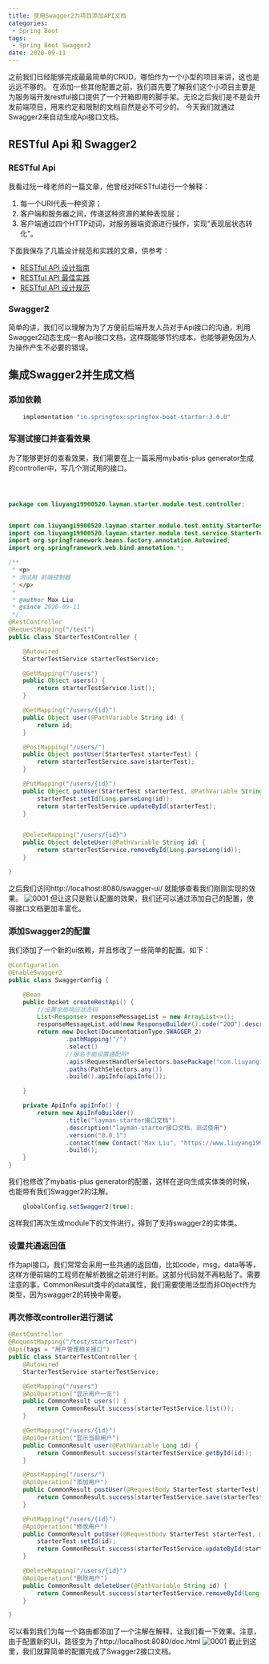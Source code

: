 ```yaml
---
title: 使用Swagger2为项目添加API文档
categories: 
 - Spring Boot
tags:
 - Spring Boot Swagger2
date: 2020-09-11
---
```


之前我们已经能够完成最最简单的CRUD，哪怕作为一个小型的项目来讲，这也是远远不够的。 
在添加一些其他配置之前，我们首先要了解我们这个小项目主要是为服务端开发restful接口提供了一个开箱即用的脚手架。无论之后我们是不是会开发前端项目，用来约定和限制的文档自然是必不可少的。 
今天我们就通过Swagger2来自动生成Api接口文档。

## RESTful Api 和 Swagger2
### RESTful Api
我看过阮一峰老师的一篇文章，他曾经对RESTful进行一个解释：
1. 每一个URI代表一种资源；
2. 客户端和服务器之间，传递这种资源的某种表现层；
3. 客户端通过四个HTTP动词，对服务器端资源进行操作，实现"表现层状态转化"。

下面我保存了几篇设计规范和实践的文章，供参考：

* [RESTful API 设计指南](http://www.ruanyifeng.com/blog/2014/05/restful_api.html)
* [RESTful API 最佳实践](https://www.ruanyifeng.com/blog/2018/10/restful-api-best-practices.html)
* [RESTful API 设计规范](https://segmentfault.com/a/1190000015384373)

### Swagger2
简单的讲，我们可以理解为为了方便前后端开发人员对于Api接口的沟通，利用Swagger2动态生成一套Api接口文档，这样既能够节约成本，也能够避免因为人为操作产生不必要的错误。

## 集成Swagger2并生成文档

### 添加依赖
```groovy
    implementation "io.springfox:springfox-boot-starter:3.0.0"
```

### 写测试接口并查看效果
为了能够更好的查看效果，我们需要在上一篇采用mybatis-plus generator生成的controller中，写几个测试用的接口。
``` java



package com.liuyang19900520.layman.starter.module.test.controller;


import com.liuyang19900520.layman.starter.module.test.entity.StarterTest;
import com.liuyang19900520.layman.starter.module.test.service.StarterTestService;
import org.springframework.beans.factory.annotation.Autowired;
import org.springframework.web.bind.annotation.*;

/**
 * <p>
 * 测试用 前端控制器
 * </p>
 *
 * @author Max Liu
 * @since 2020-09-11
 */
@RestController
@RequestMapping("/test")
public class StarterTestController {

    @Autowired
    StarterTestService starterTestService;

    @GetMapping("/users")
    public Object users() {
        return starterTestService.list();
    }

    @GetMapping("/users/{id}")
    public Object user(@PathVariable String id) {
        return id;
    }

    @PostMapping("/users/")
    public Object postUser(StarterTest starterTest) {
        return starterTestService.save(starterTest);
    }

    @PutMapping("/users/{id}")
    public Object putUser(StarterTest starterTest, @PathVariable String id) {
        starterTest.setId(Long.parseLong(id));
        return starterTestService.updateById(starterTest);
    }


    @DeleteMapping("/users/{id}")
    public Object deleteUser(@PathVariable String id) {
        return starterTestService.removeById(Long.parseLong(id));
    }

}
```
之后我们访问http://localhost:8080/swagger-ui/ 就能够查看我们刚刚实现的效果。
![0001](/subject/layman-starter/02/0001.gif)
但让这只是默认配置的效果，我们还可以通过添加自己的配置，使得接口文档更加丰富化。

### 添加Swagger2的配置
我们添加了一个新的ui依赖，并且修改了一些简单的配置。如下：
``` java
@Configuration
@EnableSwagger2
public class SwaggerConfig {

    @Bean
    public Docket createRestApi() {
        //设置全局响应状态码
        List<Response> responseMessageList = new ArrayList<>();
        responseMessageList.add(new ResponseBuilder().code("200").description("请求成功").build());
        return new Docket(DocumentationType.SWAGGER_2)
                .pathMapping("/")
                .select()
                //报名不能设置通配符*
                .apis(RequestHandlerSelectors.basePackage("com.liuyang19900520.layman.starter.module"))
                .paths(PathSelectors.any())
                .build().apiInfo(apiInfo());

    }

    private ApiInfo apiInfo() {
        return new ApiInfoBuilder()
                .title("layman-starter接口文档")
                .description("layman-starter接口文档，测试使用")
                .version("0.0.1")
                .contact(new Contact("Max Liu", "https://www.liuyang1990520.com", "liuyang19900520@hotmail.com"))
                .build();
    }
}
```
我们也修改了mybatis-plus generator的配置，这样在逆向生成实体类的时候，也能带有我们Swagger2的注解。
``` java
    globalConfig.setSwagger2(true); 
```
这样我们再次生成module下的文件进行，得到了支持swagger2的实体类。

### 设置共通返回值
作为api接口，我们常常会采用一些共通的返回值，比如code，msg，data等等，这样方便前端的工程师在解析数据之前进行判断。这部分代码就不再粘贴了。需要注意的事，CommonResult类中的data属性，我们需要使用泛型而非Object作为类型，因为swagger2的转换中需要。

### 再次修改controller进行测试
``` java
@RestController
@RequestMapping("/test/starterTest")
@Api(tags = "用户管理相关接口")
public class StarterTestController {
    @Autowired
    StarterTestService starterTestService;

    @GetMapping("/users")
    @ApiOperation("显示用户一览")
    public CommonResult users() {
        return CommonResult.success(starterTestService.list());
    }

    @GetMapping("/users/{id}")
    @ApiOperation("显示当前用户")
    public CommonResult user(@PathVariable Long id) {
        return CommonResult.success(starterTestService.getById(id));
    }

    @PostMapping("/users/")
    @ApiOperation("添加用户")
    public CommonResult postUser(@RequestBody StarterTest starterTest) {
        return CommonResult.success(starterTestService.save(starterTest));
    }

    @PutMapping("/users/{id}")
    @ApiOperation("修改用户")
    public CommonResult putUser(@RequestBody StarterTest starterTest, @PathVariable Long id) {
        starterTest.setId(id);
        return CommonResult.success(starterTestService.updateById(starterTest));
    }

    @DeleteMapping("/users/{id}")
    @ApiOperation("删除用户")
    public CommonResult deleteUser(@PathVariable String id) {
        return CommonResult.success(starterTestService.removeById(Long.parseLong(id)));
    }

}

```
可以看到我们为每一个路由都添加了一个注解在解释，让我们看一下效果。注意，由于配置新的UI，路径变为了http://localhost:8080/doc.html
![0001](/subject/layman-starter/02/0002.gif)
截止到这里，我们就算简单的配置完成了Swagger2接口文档。
